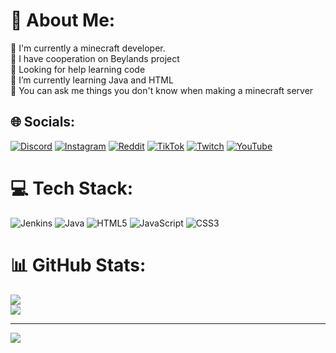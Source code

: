 # 💫 About Me:
🔭 I'm currently a minecraft developer.<br>👯 I have cooperation on Beylands project<br>🤝 Looking for help learning code<br>🌱 I’m currently learning Java and HTML<br>💬 You can ask me things you don't know when making a minecraft server<br>


## 🌐 Socials:
[![Discord](https://img.shields.io/badge/Discord-%237289DA.svg?logo=discord&logoColor=white)](https://discord.gg/https://discord.gg/Beylands) [![Instagram](https://img.shields.io/badge/Instagram-%23E4405F.svg?logo=Instagram&logoColor=white)](https://instagram.com/https://www.instagram.com/wast.wintone/?hl=tr) [![Reddit](https://img.shields.io/badge/Reddit-%23FF4500.svg?logo=Reddit&logoColor=white)](https://reddit.com/user/MalheureuX2) [![TikTok](https://img.shields.io/badge/TikTok-%23000000.svg?logo=TikTok&logoColor=white)](https://tiktok.com/@wintone01_) [![Twitch](https://img.shields.io/badge/Twitch-%239146FF.svg?logo=Twitch&logoColor=white)](https://www.twitch.tv/wintone01) [![YouTube](https://img.shields.io/badge/YouTube-%23FF0000.svg?logo=YouTube&logoColor=white)](https://youtube.com/@UChIcYsLygq98EBzSXw5oMKQ) 

# 💻 Tech Stack:
![Jenkins](https://img.shields.io/badge/jenkins-%232C5263.svg?style=for-the-badge&logo=jenkins&logoColor=white) ![Java](https://img.shields.io/badge/java-%23ED8B00.svg?style=for-the-badge&logo=java&logoColor=white) ![HTML5](https://img.shields.io/badge/html5-%23E34F26.svg?style=for-the-badge&logo=html5&logoColor=white) ![JavaScript](https://img.shields.io/badge/javascript-%23323330.svg?style=for-the-badge&logo=javascript&logoColor=%23F7DF1E) ![CSS3](https://img.shields.io/badge/css3-%231572B6.svg?style=for-the-badge&logo=css3&logoColor=white)
# 📊 GitHub Stats:
![](https://github-readme-stats.vercel.app/api?username=WinTone01&theme=radical&hide_border=false&include_all_commits=false&count_private=false)<br/>
![](https://github-readme-streak-stats.herokuapp.com/?user=WinTone01&theme=radical&hide_border=false)<br/>

---
[![](https://visitcount.itsvg.in/api?id=WinTone01&icon=2&color=5)](https://visitcount.itsvg.in)

<!-- Proudly created with GPRM ( https://gprm.itsvg.in ) -->
